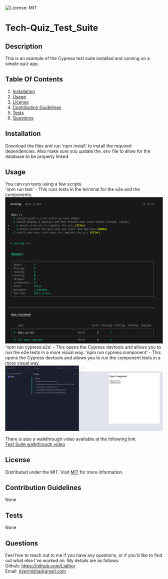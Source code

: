 ![License: MIT](https://img.shields.io/badge/License-MIT-yellow.svg)

# Tech-Quiz_Test_Suite

## Description
This is an example of the Cypress test suite installed and running on a simple quiz app.

## Table Of Contents
1. [Installation](#installation)
2. [Usage](#usage)
3. [License](#license)
4. [Contribution Guidelines](#contribution)
5. [Tests](#tests)
6. [Questions](#questions)

## Installation
Download the files and run 'npm install' to install the required dependencies. Also make sure you update the .env file to allow for the database to be properly linked.

## Usage
You can run tests using a few scripts.  
'npm run test' - This runs tests in the terminal for the e2e and the components. 
![Testing in the terminal](./assets/terminal_test.png)<br> 
'npm run cypress:e2e' - This opens the Cypress devtools and allows you to run the e2e tests in a more visual way.
'npm run cypress:component' - This opens the Cypress devtools and allows you to run the component tests in a more visual way.  
![Testing in Cypress devtools](./assets/devtooltests.png)<br> 

There is also a walkthrough video available at the following link:  
[Test Suite walkthrough video](https://drive.google.com/file/d/1eRCCXv7wymq3_A1LtUW-rUO1i56kLU9x/view)

## License
Distributed under the MIT. Visit [MIT](https://opensource.org/licenses/MIT) for more information.

## Contribution Guidelines
None

## Tests
None

## Questions
Feel free to reach out to me if you have any questions, or if you'd like to find out what else I've worked on. My details are as follows:  
  Github: https://github.com/Liathor  
  Email: dyermisha@gmail.com  
